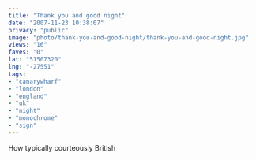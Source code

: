 ```yaml
---
title: "Thank you and good night"
date: "2007-11-23 10:38:07"
privacy: "public"
image: "photo/thank-you-and-good-night/thank-you-and-good-night.jpg"
views: "16"
faves: "0"
lat: "51507320"
lng: "-27551"
tags:
- "canarywharf"
- "london"
- "england"
- "uk"
- "night"
- "monochrome"
- "sign"
---
```

How typically courteously British

